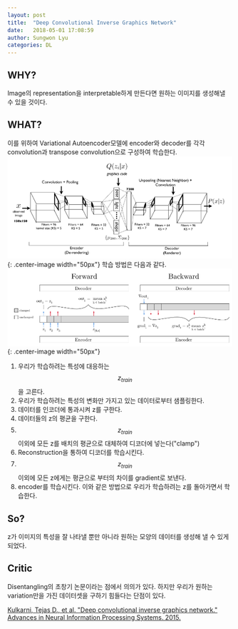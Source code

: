 ```yaml
---
layout: post
title:  "Deep Convolutional Inverse Graphics Network"
date:   2018-05-01 17:08:59
author: Sungwon Lyu
categories: DL
---
```


## WHY? 
Image의 representation을 interpretable하게 만든다면 원하는 이미지를 생성해낼 수 있을 것이다.

## WHAT?
이를 위하여 Variational Autoencoder모델에 encoder와 decoder를 각각 convolution과 transpose convolution으로 구성하여 학습한다. 
![image](/assets/images/dcign1.png){: .center-image width="50px"}
학습 방법은 다음과 같다. 
![image](/assets/images/dcign2.png){: .center-image width="50px"}
1. 우리가 학습하려는 특성에 대응하는 $$z_{train}$$을 고른다.
2. 우리가 학습하려는 특성의 변화만 가지고 있는 데이터로부터 샘플링한다.
3. 데이터를 인코더에 통과시켜 z를 구한다.
4. 데이터들의 z의 평균을 구한다.
5. $$z_{train}$$이외에 모든 z를 배치의 평균으로 대체하여 디코더에 넣는다("clamp")
6. Reconstruction을 통하여 디코더를 학습시킨다.
7. $$z_{train}$$이외에 모든 z에게는 평균으로 부터의 차이를 gradient로 보낸다.
8. encoder를 학습시킨다. 
이와 같은 방법으로 우리가 학습하려는 z를 돌아가면서 학습한다. 

## So?
z가 이미지의 특성을 잘 나타낼 뿐만 아니라 원하는 모양의 데이터를 생성해 낼 수 있게 되었다. 

## Critic
Disentangling의 초창기 논문이라는 점에서 의의가 있다. 하지만 우리가 원하는 variation만을 가진 데이터셋을 구하기 힘들다는 단점이 있다. 

[Kulkarni, Tejas D., et al. "Deep convolutional inverse graphics network." Advances in Neural Information Processing Systems. 2015.](http://papers.nips.cc/paper/5851-deep-convolutional-inverse-graphics-network)
